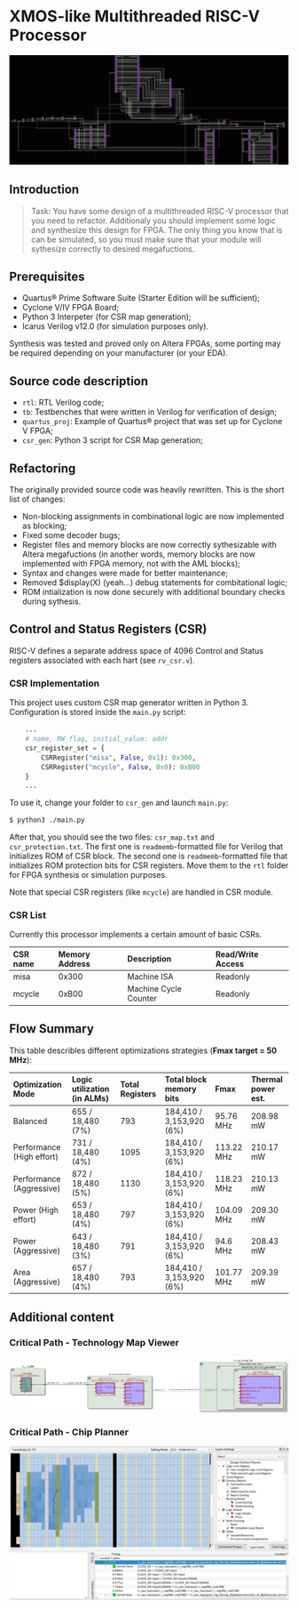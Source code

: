# XMOS-like Multithreaded RISC-V Processor

![RTL](media/rtl.png "RTL")

## Introduction
> Task: You have some design of a multithreaded RISC-V processor that you need to refactor. Additionaly you should implement some logic and synthesize this design for FPGA. The only thing you know that is can be simulated, so you must make sure that your module will sythesize correctly to desired megafuctions.

## Prerequisites
- Quartus® Prime Software Suite (Starter Edition will be sufficient);
- Cyclone V/IV FPGA Board;
- Python 3 Interpeter (for CSR map generation);
- Icarus Verilog v12.0 (for simulation purposes only).

Synthesis was tested and proved only on Altera FPGAs, some porting may be required depending on your manufacturer (or your EDA).

## Source code description
- `rtl`: RTL Verilog code;
- `tb`: Testbenches that were written in Verilog for verification of design;
- `quartus_proj`: Example of Quartus® project that was set up for Cyclone V FPGA;
- `csr_gen`: Python 3 script for CSR Map generation;

## Refactoring
The originally provided source code was heavily rewritten. This is the short list of changes:
- Non-blocking assignments in combinational logic are now implemented as blocking;
- Fixed some decoder bugs;
- Register files and memory blocks are now correctly sythesizable with Altera megafuctions (in another words, memory blocks are now implemented with FPGA memory, not with the AML blocks);
- Syntax and changes were made for better maintenance;
- Removed $display(X) (yeah...) debug statements for combitational logic;
- ROM intialization is now done securely with additional boundary checks during sythesis.

## Control and Status Registers (CSR)
RISC-V defines a separate address space of 4096 Control and Status registers associated with each hart (see `rv_csr.v`).

### CSR Implementation
This project uses custom CSR map generator written in Python 3. Configuration is stored inside the `main.py` script:

```python
    ...
    # name, RW_flag, initial_value: addr
    csr_register_set = {
        CSRRegister("misa", False, 0x1): 0x300,
        CSRRegister("mcycle", False, 0x0): 0xB00
    }
    ...
```

To use it, change your folder to `csr_gen` and launch `main.py`:
```bash
$ python3 ./main.py
```

After that, you should see the two files: `csr_map.txt` and `csr_protection.txt`. The first one is `readmemb`-formatted file for Verilog that initializes ROM of CSR block. The second one is `readmemb`-formatted file that initializes ROM protection bits for CSR registers. Move them to the `rtl` folder for FPGA synthesis or simulation purposes.

Note that special CSR registers (like `mcycle`) are handled in CSR module.

### CSR List
Currently this processor implements a certain amount of basic CSRs.

| CSR name | Memory Address  | Description           | Read/Write Access |
|:---------|:----------------|:----------------------|:------------------|
| misa     | 0x300           | Machine ISA           | Readonly          |
| mcycle   | 0xB00           | Machine Cycle Counter | Readonly          |

## Flow Summary

This table describles different optimizations strategies (**Fmax target = 50 MHz**):

| Optimization Mode         | Logic utilization (in ALMs) | Total Registers | Total block memory bits  | Fmax       | Thermal power est. |
|:--------------------------|:----------------------------|:----------------|:-------------------------|:-----------|:-------------------|
| Balanced                  | 655 / 18,480 (7%)           | 793             | 184,410 / 3,153,920 (6%) | 95.76 MHz  | 208.98 mW          |
| Performance (High effort) | 731 / 18,480 (4%)           | 1095            | 184,410 / 3,153,920 (6%) | 113.22 MHz | 210.17 mW          |
| Performance (Aggressive)  | 872 / 18,480 (5%)           | 1130            | 184,410 / 3,153,920 (6%) | 118.23 MHz | 210.13 mW          |
| Power (High effort)       | 653 / 18,480 (4%)           | 797             | 184,410 / 3,153,920 (6%) | 104.09 MHz | 209.30 mW          |
| Power (Aggressive)        | 643 / 18,480 (3%)           | 791             | 184,410 / 3,153,920 (6%) | 94.6 MHz   | 208.43 mW          |
| Area (Aggressive)         | 657 / 18,480 (4%)           | 793             | 184,410 / 3,153,920 (6%) | 101.77 MHz | 209.39 mW          |

## Additional content

### Critical Path - Technology Map Viewer
![Critical Path](media/critical_path_tmv.png "Critical Path - Technology Map Viewer")

### Critical Path - Chip Planner
![Critical Path](media/critical_path_chip_planner.png "Critical Path - Chip Planner")